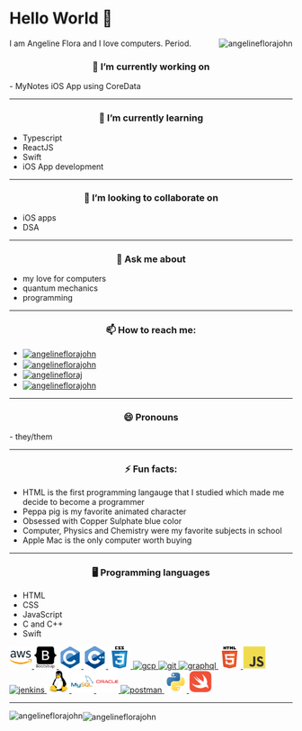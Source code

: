 ### <h1> Hello World 👋 </h1>

<!--
**angelineflorajohn/angelineflorajohn** is a ✨ _special_ ✨ repository because its `README.md` (this file) appears on your GitHub profile.

Here are some ideas to get you started:

- 🔭 I’m currently working on ...
- 🌱 I’m currently learning ...
- 👯 I’m looking to collaborate on ...
- 🤔 I’m looking for help with ...
- 💬 Ask me about ...
- 📫 How to reach me: ...
- 😄 Pronouns: ...
- ⚡ Fun fact: ...
-->

I am Angeline Flora and I love computers. Period. 
<img align="right" src="https://komarev.com/ghpvc/?username=angelineflorajohn&label=Profile%20views&color=0e75b6&style=flat" alt="angelineflorajohn" />
<p>
  <h3 align="center">
    🔭 I’m currently working on
  </h3>
  - MyNotes iOS App using CoreData
</p>
<hr>
<p>
  <h3 align="center">
    🌱 I’m currently learning
  </h3>
  <ul>
    <li>
      Typescript
    </li>
    <li>
      ReactJS
    </li>
    <li>
      Swift
    </li>
    <li>
      iOS App development
    </li>
  </ul>
</p>
<hr>
<p>
  <h3 align="center">
    👯 I’m looking to collaborate on
  </h3>
  <ul>
    <li>
      iOS apps
    </li>
    <li>
      DSA
    </li>
  </ul>
</p>
<hr>
<p>
  <h3 align="center">
    💬 Ask me about
  </h3>
  <ul>
    <li>
      my love for computers
    </li>
    <li>
      quantum mechanics
    </li>
    <li>
      programming
    </li>
  </ul>
</p>
<hr>
<p>
  <h3 align="center">
    📫 How to reach me:
  </h3>
  <ul>
    <li>
      <a href="mailto: angelineflorajohn@icloud.com" target="blank"><img align="center" src="https://github.com/angelineflorajohn/angelineflorajohn/assets/25217498/e01d9e2c-ffcd-487a-9bbd-196bb463f2c7" alt="angelineflorajohn" height="30" width="33" /></a>
    </li>
    <li>
      <a href="https://linkedin.com/in/angelineflorajohn" target="blank"><img align="center" src="https://raw.githubusercontent.com/rahuldkjain/github-profile-readme-generator/master/src/images/icons/Social/linked-in-alt.svg" alt="angelineflorajohn" height="30" width="40" /></a>
    </li>
    <li>
      <a href="https://twitter.com/angelinefloraj" target="blank"><img align="center" src="https://raw.githubusercontent.com/rahuldkjain/github-profile-readme-generator/master/src/images/icons/Social/twitter.svg" alt="angelinefloraj" height="30" width="40" /></a>
    </li>
    <li>
      <a href="https://instagram.com/angelineflorajohn" target="blank"><img align="center" src="https://raw.githubusercontent.com/rahuldkjain/github-profile-readme-generator/master/src/images/icons/Social/instagram.svg" alt="angelineflorajohn" height="30" width="40" /></a>
    </li>
</p>
  </ul>
</p>
<hr>
<p>
  <h3 align="center">
    😄 Pronouns
  </h3>
  - they/them
</p>
<hr>
<p>
  <h3 align="center">
    ⚡ Fun facts:
  </h3>
  <ul>
    <li>
      HTML is the first programming langauge that I studied which made me decide to become a programmer
    </li>
    <li>
      Peppa pig is my favorite animated character
    </li>
    <li>
      Obsessed with Copper Sulphate blue color
    </li>
    <li>
      Computer, Physics and Chemistry were my favorite subjects in school
    </li>
    <li>
      Apple Mac is the only computer worth buying
    </li>
  </ul> 
</p>
<hr>
<p>
  <h3 align="center">
    🖥️ Programming languages
  </h3>
  <ul>
    <li>
      HTML
    </li>
    <li>
      CSS
    </li>
    <li>
      JavaScript
    </li>
    <li>
      C and C++
    </li>
    <li>
      Swift
    </li>
  </ul>
  <p align="left"> <a href="https://aws.amazon.com" target="_blank" rel="noreferrer"> <img src="https://raw.githubusercontent.com/devicons/devicon/master/icons/amazonwebservices/amazonwebservices-original-wordmark.svg" alt="aws" width="40" height="40"/> </a> <a href="https://getbootstrap.com" target="_blank" rel="noreferrer"> <img src="https://raw.githubusercontent.com/devicons/devicon/master/icons/bootstrap/bootstrap-plain-wordmark.svg" alt="bootstrap" width="40" height="40"/> </a> <a href="https://www.cprogramming.com/" target="_blank" rel="noreferrer"> <img src="https://raw.githubusercontent.com/devicons/devicon/master/icons/c/c-original.svg" alt="c" width="40" height="40"/> </a> <a href="https://www.w3schools.com/cpp/" target="_blank" rel="noreferrer"> <img src="https://raw.githubusercontent.com/devicons/devicon/master/icons/cplusplus/cplusplus-original.svg" alt="cplusplus" width="40" height="40"/> </a> <a href="https://www.w3schools.com/css/" target="_blank" rel="noreferrer"> <img src="https://raw.githubusercontent.com/devicons/devicon/master/icons/css3/css3-original-wordmark.svg" alt="css3" width="40" height="40"/> </a> <a href="https://cloud.google.com" target="_blank" rel="noreferrer"> <img src="https://www.vectorlogo.zone/logos/google_cloud/google_cloud-icon.svg" alt="gcp" width="40" height="40"/> </a> <a href="https://git-scm.com/" target="_blank" rel="noreferrer"> <img src="https://www.vectorlogo.zone/logos/git-scm/git-scm-icon.svg" alt="git" width="40" height="40"/> </a> <a href="https://graphql.org" target="_blank" rel="noreferrer"> <img src="https://www.vectorlogo.zone/logos/graphql/graphql-icon.svg" alt="graphql" width="40" height="40"/> </a> <a href="https://www.w3.org/html/" target="_blank" rel="noreferrer"> <img src="https://raw.githubusercontent.com/devicons/devicon/master/icons/html5/html5-original-wordmark.svg" alt="html5" width="40" height="40"/> </a> <a href="https://developer.mozilla.org/en-US/docs/Web/JavaScript" target="_blank" rel="noreferrer"> <img src="https://raw.githubusercontent.com/devicons/devicon/master/icons/javascript/javascript-original.svg" alt="javascript" width="40" height="40"/> </a> <a href="https://www.jenkins.io" target="_blank" rel="noreferrer"> <img src="https://www.vectorlogo.zone/logos/jenkins/jenkins-icon.svg" alt="jenkins" width="40" height="40"/> </a> <a href="https://www.linux.org/" target="_blank" rel="noreferrer"> <img src="https://raw.githubusercontent.com/devicons/devicon/master/icons/linux/linux-original.svg" alt="linux" width="40" height="40"/> </a> <a href="https://www.mysql.com/" target="_blank" rel="noreferrer"> <img src="https://raw.githubusercontent.com/devicons/devicon/master/icons/mysql/mysql-original-wordmark.svg" alt="mysql" width="40" height="40"/> </a> <a href="https://www.oracle.com/" target="_blank" rel="noreferrer"> <img src="https://raw.githubusercontent.com/devicons/devicon/master/icons/oracle/oracle-original.svg" alt="oracle" width="40" height="40"/> </a> <a href="https://postman.com" target="_blank" rel="noreferrer"> <img src="https://www.vectorlogo.zone/logos/getpostman/getpostman-icon.svg" alt="postman" width="40" height="40"/> </a> <a href="https://www.python.org" target="_blank" rel="noreferrer"> <img src="https://raw.githubusercontent.com/devicons/devicon/master/icons/python/python-original.svg" alt="python" width="40" height="40"/> </a> <a href="https://developer.apple.com/swift/" target="_blank" rel="noreferrer"> <img src="https://raw.githubusercontent.com/devicons/devicon/master/icons/swift/swift-original.svg" alt="swift" width="40" height="40"/> </a> </p>
</p>
<hr>
<p><img align="left" src="https://github-readme-stats.vercel.app/api/top-langs?username=angelineflorajohn&show_icons=true&locale=en&layout=compact" alt="angelineflorajohn" /></p>
<p><img align="center" src="https://github-readme-streak-stats.herokuapp.com/?user=angelineflorajohn&" alt="angelineflorajohn" /></p>


 
